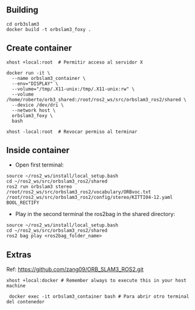 ## Building
```
cd orb3slam3
docker build -t orbslam3_foxy .
```

## Create container

```
xhost +local:root  # Permitir acceso al servidor X

docker run -it \
  --name orbslam3_container \
  --env="DISPLAY" \
  --volume="/tmp/.X11-unix:/tmp/.X11-unix:rw" \
  --volume /home/roberto/orb3_shared:/root/ros2_ws/src/orbslam3_ros2/shared \
  --device /dev/dri \
  --network host \
  orbslam3_foxy \
  bash

xhost -local:root  # Revocar permiso al terminar
```

## Inside container

- Open first terminal:
```
source ~/ros2_ws/install/local_setup.bash
cd ~/ros2_ws/src/orbslam3_ros2/shared
ros2 run orbslam3 stereo /root/ros2_ws/src/orbslam3_ros2/vocabulary/ORBvoc.txt /root/ros2_ws/src/orbslam3_ros2/config/stereo/KITTI04-12.yaml BOOL_RECTIFY
```
- Play in the second terminal the ros2bag in the shared directory:
```
source ~/ros2_ws/install/local_setup.bash
cd ~/ros2_ws/src/orbslam3_ros2/shared
ros2 bag play <ros2bag_folder_name>
```

## Extras
 Ref: https://github.com/zang09/ORB_SLAM3_ROS2.git
 ```
xhost +local:docker # Remember always to execute this in your host machine
```
```
 docker exec -it orbslam3_container bash # Para abrir otro terminal del contenedor
```
